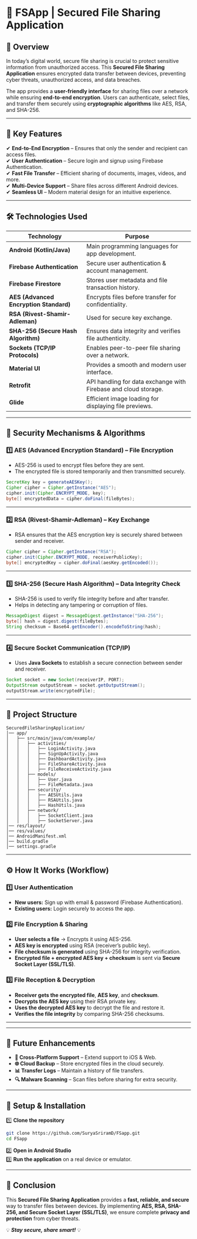 # **🔐 FSApp | Secured File Sharing Application**

## **📌 Overview**  
In today’s digital world, secure file sharing is crucial to protect sensitive information from unauthorized access. This **Secured File Sharing Application** ensures encrypted data transfer between devices, preventing cyber threats, unauthorized access, and data breaches.

The app provides a **user-friendly interface** for sharing files over a network while ensuring **end-to-end encryption**. Users can authenticate, select files, and transfer them securely using **cryptographic algorithms** like AES, RSA, and SHA-256.

---

## **🚀 Key Features**  
✔ **End-to-End Encryption** – Ensures that only the sender and recipient can access files.  
✔ **User Authentication** – Secure login and signup using Firebase Authentication.  
✔ **Fast File Transfer** – Efficient sharing of documents, images, videos, and more.  
✔ **Multi-Device Support** – Share files across different Android devices.  
✔ **Seamless UI** – Modern material design for an intuitive experience.  

---

## **🛠️ Technologies Used**  

| **Technology** | **Purpose** |
|--------------|------------|
| **Android (Kotlin/Java)** | Main programming languages for app development. |
| **Firebase Authentication** | Secure user authentication & account management. |
| **Firebase Firestore** | Stores user metadata and file transaction history. |
| **AES (Advanced Encryption Standard)** | Encrypts files before transfer for confidentiality. |
| **RSA (Rivest-Shamir-Adleman)** | Used for secure key exchange. |
| **SHA-256 (Secure Hash Algorithm)** | Ensures data integrity and verifies file authenticity. |
| **Sockets (TCP/IP Protocols)** | Enables peer-to-peer file sharing over a network. |
| **Material UI** | Provides a smooth and modern user interface. |
| **Retrofit** | API handling for data exchange with Firebase and cloud storage. |
| **Glide** | Efficient image loading for displaying file previews. |

---

## **🔑 Security Mechanisms & Algorithms**  

### **1️⃣ AES (Advanced Encryption Standard) – File Encryption**
- AES-256 is used to encrypt files before they are sent.  
- The encrypted file is stored temporarily and then transmitted securely.  

```java
SecretKey key = generateAESKey();
Cipher cipher = Cipher.getInstance("AES");
cipher.init(Cipher.ENCRYPT_MODE, key);
byte[] encryptedData = cipher.doFinal(fileBytes);
```

---

### **2️⃣ RSA (Rivest-Shamir-Adleman) – Key Exchange**
- RSA ensures that the AES encryption key is securely shared between sender and receiver.  

```java
Cipher cipher = Cipher.getInstance("RSA");
cipher.init(Cipher.ENCRYPT_MODE, receiverPublicKey);
byte[] encryptedKey = cipher.doFinal(aesKey.getEncoded());
```

---

### **3️⃣ SHA-256 (Secure Hash Algorithm) – Data Integrity Check**
- SHA-256 is used to verify file integrity before and after transfer.
- Helps in detecting any tampering or corruption of files.

```java
MessageDigest digest = MessageDigest.getInstance("SHA-256");
byte[] hash = digest.digest(fileBytes);
String checksum = Base64.getEncoder().encodeToString(hash);
```

---

### **4️⃣ Secure Socket Communication (TCP/IP)**
- Uses **Java Sockets** to establish a secure connection between sender and receiver.  

```java
Socket socket = new Socket(receiverIP, PORT);
OutputStream outputStream = socket.getOutputStream();
outputStream.write(encryptedFile);
```

---

## **📂 Project Structure**
```
SecuredFileSharingApplication/
│── app/
│   ├── src/main/java/com/example/
│   │   ├── activities/
│   │   │   ├── LoginActivity.java
│   │   │   ├── SignUpActivity.java
│   │   │   ├── DashboardActivity.java
│   │   │   ├── FileShareActivity.java
│   │   │   ├── FileReceiveActivity.java
│   │   ├── models/
│   │   │   ├── User.java
│   │   │   ├── FileMetadata.java
│   │   ├── security/
│   │   │   ├── AESUtils.java
│   │   │   ├── RSAUtils.java
│   │   │   ├── HashUtils.java
│   │   ├── network/
│   │   │   ├── SocketClient.java
│   │   │   ├── SocketServer.java
│── res/layout/
│── res/values/
│── AndroidManifest.xml
│── build.gradle
│── settings.gradle
```

---

## **⚙️ How It Works (Workflow)**  

### **1️⃣ User Authentication**
- **New users:** Sign up with email & password (Firebase Authentication).  
- **Existing users:** Login securely to access the app.  

### **2️⃣ File Encryption & Sharing**
- **User selects a file** → Encrypts it using AES-256.  
- **AES key is encrypted** using RSA (receiver’s public key).  
- **File checksum is generated** using SHA-256 for integrity verification.  
- **Encrypted file + encrypted AES key + checksum** is sent via **Secure Socket Layer (SSL/TLS)**.  

### **3️⃣ File Reception & Decryption**
- **Receiver gets the encrypted file**, **AES key**, and **checksum**.  
- **Decrypts the AES key** using their RSA private key.  
- **Uses the decrypted AES key** to decrypt the file and restore it.  
- **Verifies the file integrity** by comparing SHA-256 checksums.  

---

---

## **🚀 Future Enhancements**
- **📱 Cross-Platform Support** – Extend support to iOS & Web.  
- **🌐 Cloud Backup** – Store encrypted files in the cloud securely.  
- **📊 Transfer Logs** – Maintain a history of file transfers.  
- **🔍 Malware Scanning** – Scan files before sharing for extra security.  

---

## **🔧 Setup & Installation**
1️⃣ **Clone the repository**  
```sh
git clone https://github.com/SuryaSriramD/FSapp.git
cd FSapp
```
2️⃣ **Open in Android Studio**  
3️⃣ **Run the application** on a real device or emulator.  

---

## **📢 Conclusion**
This **Secured File Sharing Application** provides a **fast, reliable, and secure** way to transfer files between devices. By implementing **AES, RSA, SHA-256, and Secure Socket Layer (SSL/TLS)**, we ensure complete **privacy and protection** from cyber threats.  

💡 **_Stay secure, share smart!_** 💡

